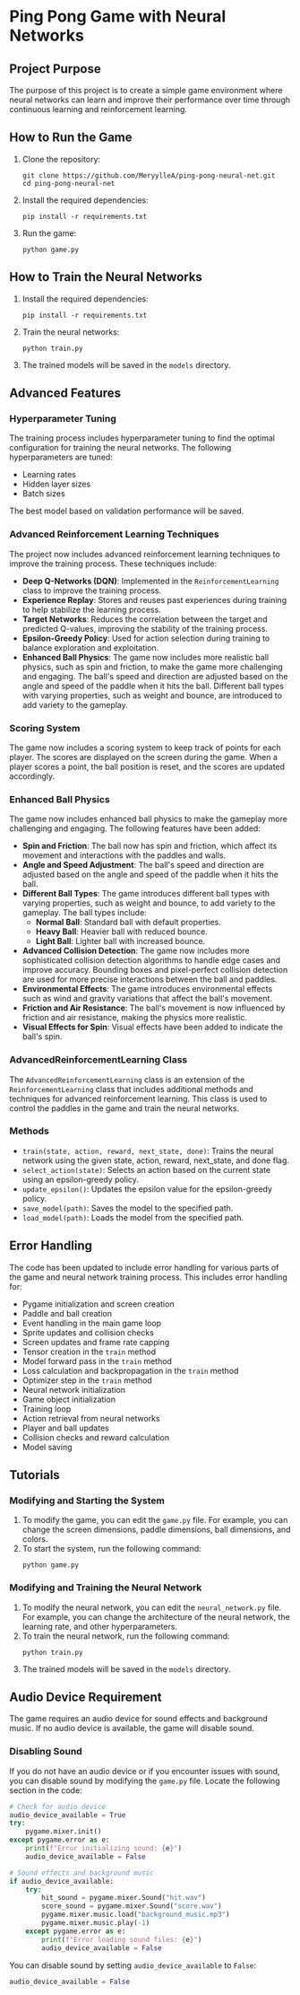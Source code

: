 # Ping Pong Game with Neural Networks

## Project Purpose

The purpose of this project is to create a simple game environment where neural networks can learn and improve their performance over time through continuous learning and reinforcement learning.

## How to Run the Game

1. Clone the repository:
   ```
   git clone https://github.com/MeryylleA/ping-pong-neural-net.git
   cd ping-pong-neural-net
   ```

2. Install the required dependencies:
   ```
   pip install -r requirements.txt
   ```

3. Run the game:
   ```
   python game.py
   ```

## How to Train the Neural Networks

1. Install the required dependencies:
   ```
   pip install -r requirements.txt
   ```

2. Train the neural networks:
   ```
   python train.py
   ```

3. The trained models will be saved in the `models` directory.

## Advanced Features

### Hyperparameter Tuning

The training process includes hyperparameter tuning to find the optimal configuration for training the neural networks. The following hyperparameters are tuned:
- Learning rates
- Hidden layer sizes
- Batch sizes

The best model based on validation performance will be saved.

### Advanced Reinforcement Learning Techniques

The project now includes advanced reinforcement learning techniques to improve the training process. These techniques include:

- **Deep Q-Networks (DQN)**: Implemented in the `ReinforcementLearning` class to improve the training process.
- **Experience Replay**: Stores and reuses past experiences during training to help stabilize the learning process.
- **Target Networks**: Reduces the correlation between the target and predicted Q-values, improving the stability of the training process.
- **Epsilon-Greedy Policy**: Used for action selection during training to balance exploration and exploitation.
- **Enhanced Ball Physics**: The game now includes more realistic ball physics, such as spin and friction, to make the game more challenging and engaging. The ball's speed and direction are adjusted based on the angle and speed of the paddle when it hits the ball. Different ball types with varying properties, such as weight and bounce, are introduced to add variety to the gameplay.

### Scoring System

The game now includes a scoring system to keep track of points for each player. The scores are displayed on the screen during the game. When a player scores a point, the ball position is reset, and the scores are updated accordingly.

### Enhanced Ball Physics

The game now includes enhanced ball physics to make the gameplay more challenging and engaging. The following features have been added:

- **Spin and Friction**: The ball now has spin and friction, which affect its movement and interactions with the paddles and walls.
- **Angle and Speed Adjustment**: The ball's speed and direction are adjusted based on the angle and speed of the paddle when it hits the ball.
- **Different Ball Types**: The game introduces different ball types with varying properties, such as weight and bounce, to add variety to the gameplay. The ball types include:
  - **Normal Ball**: Standard ball with default properties.
  - **Heavy Ball**: Heavier ball with reduced bounce.
  - **Light Ball**: Lighter ball with increased bounce.
- **Advanced Collision Detection**: The game now includes more sophisticated collision detection algorithms to handle edge cases and improve accuracy. Bounding boxes and pixel-perfect collision detection are used for more precise interactions between the ball and paddles.
- **Environmental Effects**: The game introduces environmental effects such as wind and gravity variations that affect the ball's movement.
- **Friction and Air Resistance**: The ball's movement is now influenced by friction and air resistance, making the physics more realistic.
- **Visual Effects for Spin**: Visual effects have been added to indicate the ball's spin.

### AdvancedReinforcementLearning Class

The `AdvancedReinforcementLearning` class is an extension of the `ReinforcementLearning` class that includes additional methods and techniques for advanced reinforcement learning. This class is used to control the paddles in the game and train the neural networks.

### Methods

- `train(state, action, reward, next_state, done)`: Trains the neural network using the given state, action, reward, next_state, and done flag.
- `select_action(state)`: Selects an action based on the current state using an epsilon-greedy policy.
- `update_epsilon()`: Updates the epsilon value for the epsilon-greedy policy.
- `save_model(path)`: Saves the model to the specified path.
- `load_model(path)`: Loads the model from the specified path.

## Error Handling

The code has been updated to include error handling for various parts of the game and neural network training process. This includes error handling for:
- Pygame initialization and screen creation
- Paddle and ball creation
- Event handling in the main game loop
- Sprite updates and collision checks
- Screen updates and frame rate capping
- Tensor creation in the `train` method
- Model forward pass in the `train` method
- Loss calculation and backpropagation in the `train` method
- Optimizer step in the `train` method
- Neural network initialization
- Game object initialization
- Training loop
- Action retrieval from neural networks
- Player and ball updates
- Collision checks and reward calculation
- Model saving

## Tutorials

### Modifying and Starting the System

1. To modify the game, you can edit the `game.py` file. For example, you can change the screen dimensions, paddle dimensions, ball dimensions, and colors.
2. To start the system, run the following command:
   ```
   python game.py
   ```

### Modifying and Training the Neural Network

1. To modify the neural network, you can edit the `neural_network.py` file. For example, you can change the architecture of the neural network, the learning rate, and other hyperparameters.
2. To train the neural network, run the following command:
   ```
   python train.py
   ```
3. The trained models will be saved in the `models` directory.

## Audio Device Requirement

The game requires an audio device for sound effects and background music. If no audio device is available, the game will disable sound.

### Disabling Sound

If you do not have an audio device or if you encounter issues with sound, you can disable sound by modifying the `game.py` file. Locate the following section in the code:

```python
# Check for audio device
audio_device_available = True
try:
    pygame.mixer.init()
except pygame.error as e:
    print(f"Error initializing sound: {e}")
    audio_device_available = False

# Sound effects and background music
if audio_device_available:
    try:
        hit_sound = pygame.mixer.Sound("hit.wav")
        score_sound = pygame.mixer.Sound("score.wav")
        pygame.mixer.music.load("background_music.mp3")
        pygame.mixer.music.play(-1)
    except pygame.error as e:
        print(f"Error loading sound files: {e}")
        audio_device_available = False
```

You can disable sound by setting `audio_device_available` to `False`:

```python
audio_device_available = False
```
